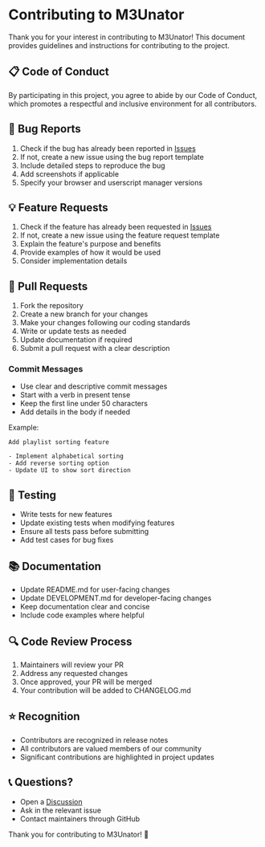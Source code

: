 # Contributing to M3Unator

Thank you for your interest in contributing to M3Unator! This document provides guidelines and instructions for contributing to the project.

## 📋 Code of Conduct

By participating in this project, you agree to abide by our Code of Conduct, which promotes a respectful and inclusive environment for all contributors.

## 🐛 Bug Reports

1. Check if the bug has already been reported in [Issues](https://github.com/hasanbeder/M3Unator/issues)
2. If not, create a new issue using the bug report template
3. Include detailed steps to reproduce the bug
4. Add screenshots if applicable
5. Specify your browser and userscript manager versions

## 💡 Feature Requests

1. Check if the feature has already been requested in [Issues](https://github.com/hasanbeder/M3Unator/issues)
2. If not, create a new issue using the feature request template
3. Explain the feature's purpose and benefits
4. Provide examples of how it would be used
5. Consider implementation details

## 🔄 Pull Requests

1. Fork the repository
2. Create a new branch for your changes
3. Make your changes following our coding standards
4. Write or update tests as needed
5. Update documentation if required
6. Submit a pull request with a clear description

### Commit Messages

* Use clear and descriptive commit messages
* Start with a verb in present tense
* Keep the first line under 50 characters
* Add details in the body if needed

Example:
```
Add playlist sorting feature

- Implement alphabetical sorting
- Add reverse sorting option
- Update UI to show sort direction
```

## 🧪 Testing

* Write tests for new features
* Update existing tests when modifying features
* Ensure all tests pass before submitting
* Add test cases for bug fixes

## 📚 Documentation

* Update README.md for user-facing changes
* Update DEVELOPMENT.md for developer-facing changes
* Keep documentation clear and concise
* Include code examples where helpful

## 🔍 Code Review Process

1. Maintainers will review your PR
2. Address any requested changes
3. Once approved, your PR will be merged
4. Your contribution will be added to CHANGELOG.md

## ⭐ Recognition

* Contributors are recognized in release notes
* All contributors are valued members of our community
* Significant contributions are highlighted in project updates

## 📞 Questions?

* Open a [Discussion](https://github.com/hasanbeder/M3Unator/discussions)
* Ask in the relevant issue
* Contact maintainers through GitHub

Thank you for contributing to M3Unator! 🎉